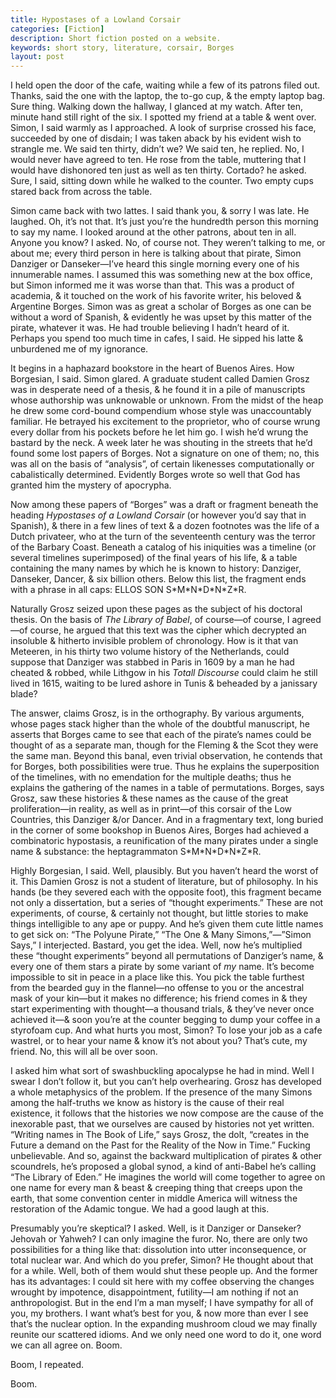 ```yaml
---
title: Hypostases of a Lowland Corsair
categories: [Fiction]
description: Short fiction posted on a website.
keywords: short story, literature, corsair, Borges
layout: post
---
```


I held open the door of the cafe, waiting while a few of its patrons filed out. Thanks, said the one with the laptop, the to-go cup, & the empty laptop bag. Sure thing. Walking down the hallway, I glanced at my watch. After ten, minute hand still right of the six. I spotted my friend at a table & went over. Simon, I said warmly as I approached. A look of surprise crossed his face, succeeded by one of disdain; I was taken aback by his evident wish to strangle me. We said ten thirty, didn’t we? We said ten, he replied. No, I would never have agreed to ten. He rose from the table, muttering that I would have dishonored ten just as well as ten thirty. Cortado? he asked. Sure, I said, sitting down while he walked to the counter. Two empty cups stared back from across the table.

Simon came back with two lattes. I said thank you, & sorry I was late. He laughed. Oh, it’s not that. It’s just you’re the hundredth person this morning to say my name. I looked around at the other patrons, about ten in all. Anyone you know? I asked. No, of course not. They weren’t talking to me, or about me; every third person in here is talking about that pirate, Simon Danziger or Danseker—I’ve heard this single morning every one of his innumerable names. I assumed this was something new at the box office, but Simon informed me it was worse than that. This was a product of academia, & it touched on the work of his favorite writer, his beloved & Argentine Borges. Simon was as great a scholar of Borges as one can be without a word of Spanish, & evidently he was upset by this matter of the pirate, whatever it was. He had trouble believing I hadn’t heard of it. Perhaps you spend too much time in cafes, I said. He sipped his latte & unburdened me of my ignorance.

It begins in a haphazard bookstore in the heart of Buenos Aires. How Borgesian, I said. Simon glared. A graduate student called Damien Grosz was in desperate need of a thesis, & he found it in a pile of manuscripts whose authorship was unknowable or unknown. From the midst of the heap he drew some cord-bound compendium whose style was unaccountably familiar. He betrayed his excitement to the proprietor, who of course wrung every dollar from his pockets before he let him go. I wish he’d wrung the bastard by the neck. A week later he was shouting in the streets that he’d found some lost papers of Borges. Not a signature on one of them; no, this was all on the basis of “analysis”, of certain likenesses computationally or cabalistically determined. Evidently Borges wrote so well that God has granted him the mystery of apocrypha.

Now among these papers of “Borges” was a draft or fragment beneath the heading *Hypostases of a Lowland Corsair* (or however you’d say that in Spanish), & there in a few lines of text & a dozen footnotes was the life of a Dutch privateer, who at the turn of the seventeenth century was the terror of the Barbary Coast. Beneath a catalog of his iniquities was a timeline (or several timelines superimposed) of the final years of his life, & a table containing the many names by which he is known to history: Danziger, Danseker, Dancer, & six billion others. Below this list, the fragment ends with a phrase in all caps: ELLOS SON S\*M\*N\*D\*N\*Z\*R.

Naturally Grosz seized upon these pages as the subject of his doctoral thesis. On the basis of *The Library of Babel*, of course—of course, I agreed—of course, he argued that this text was the cipher which decrypted an insoluble & hitherto invisible problem of chronology. How is it that van Meteeren, in his thirty two volume history of the Netherlands, could suppose that Danziger was stabbed in Paris in 1609 by a man he had cheated & robbed, while Lithgow in his *Totall Discourse* could claim he still lived in 1615, waiting to be lured ashore in Tunis & beheaded by a janissary blade?

The answer, claims Grosz, is in the orthography. By various arguments, whose pages stack higher than the whole of the doubtful manuscript, he asserts that Borges came to see that each of the pirate’s names could be thought of as a separate man, though for the Fleming & the Scot they were the same man. Beyond this banal, even trivial observation, he contends that for Borges, both possibilities were true. Thus he explains the superposition of the timelines, with no emendation for the multiple deaths; thus he explains the gathering of the names in a table of permutations. Borges, says Grosz, saw these histories & these names as the cause of the great proliferation—in reality, as well as in print—of this corsair of the Low Countries, this Danziger &/or Dancer. And in a fragmentary text, long buried in the corner of some bookshop in Buenos Aires, Borges had achieved a combinatoric hypostasis, a reunification of the many pirates under a single name & substance: the heptagrammaton S\*M\*N\*D\*N\*Z\*R.

Highly Borgesian, I said. Well, plausibly. But you haven’t heard the worst of it. This Damien Grosz is not a student of literature, but of philosophy. In his hands (be they severed each with the opposite foot), this fragment became not only a dissertation, but a series of “thought experiments.” These are not experiments, of course, & certainly not thought, but little stories to make things intelligible to any ape or puppy. And he’s given them cute little names to get sick on: “The Polyune Pirate,” “The One & Many Simons,”—”Simon Says,” I interjected. Bastard, you get the idea. Well, now he’s multiplied these “thought experiments” beyond all permutations of Danziger’s name, & every one of them stars a pirate by some variant of *my* name. It’s become impossible to sit in peace in a place like this. You pick the table furthest from the bearded guy in the flannel—no offense to you or the ancestral mask of your kin—but it makes no difference; his friend comes in & they start experimenting with thought—a thousand trials, & they’ve never once achieved it—& soon you’re at the counter begging to dump your coffee in a styrofoam cup. And what hurts you most, Simon? To lose your job as a cafe wastrel, or to hear your name & know it’s not about you? That’s cute, my friend. No, this will all be over soon.

I asked him what sort of swashbuckling apocalypse he had in mind. Well I swear I don’t follow it, but you can’t help overhearing. Grosz has developed a whole metaphysics of the problem. If the presence of the many Simons among the half-truths we know as history is the cause of their real existence, it follows that the histories we now compose are the cause of the inexorable past, that we ourselves are caused by histories not yet written. “Writing names in The Book of Life,” says Grosz, the dolt, “creates in the Future a demand on the Past for the Reality of the Now in Time.” Fucking unbelievable. And so, against the backward multiplication of pirates & other scoundrels, he’s proposed a global synod, a kind of anti-Babel he’s calling “The Library of Eden.” He imagines the world will come together to agree on one name for every man & beast & creeping thing that creeps upon the earth, that some convention center in middle America will witness the restoration of the Adamic tongue. We had a good laugh at this.

Presumably you’re skeptical? I asked. Well, is it Danziger or Danseker? Jehovah or Yahweh? I can only imagine the furor. No, there are only two possibilities for a thing like that: dissolution into utter inconsequence, or total nuclear war. And which do you prefer, Simon? He thought about that for a while. Well, both of them would shut these people up. And the former has its advantages: I could sit here with my coffee observing the changes wrought by impotence, disappointment, futility—I am nothing if not an anthropologist. But in the end I’m a man myself; I have sympathy for all of you, my brothers. I want what’s best for you, & now more than ever I see that’s the nuclear option. In the expanding mushroom cloud we may finally reunite our scattered idioms. And we only need one word to do it, one word we can all agree on. Boom.

Boom, I repeated.

Boom.
